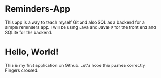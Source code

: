 # Reminders-App
This app is a way to teach myself Git and also SQL as a backend for a simple reminders app. I will be using Java and JavaFX for the front end and SQLite for the backend.

# Hello, World!
This is my first application on Github. Let's hope this pushes correctly. Fingers crossed.